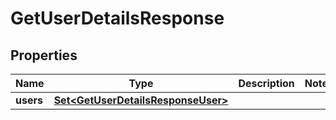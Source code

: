 

# GetUserDetailsResponse

## Properties

Name | Type | Description | Notes
------------ | ------------- | ------------- | -------------
**users** | [**Set&lt;GetUserDetailsResponseUser&gt;**](GetUserDetailsResponseUser.md) |  | 



